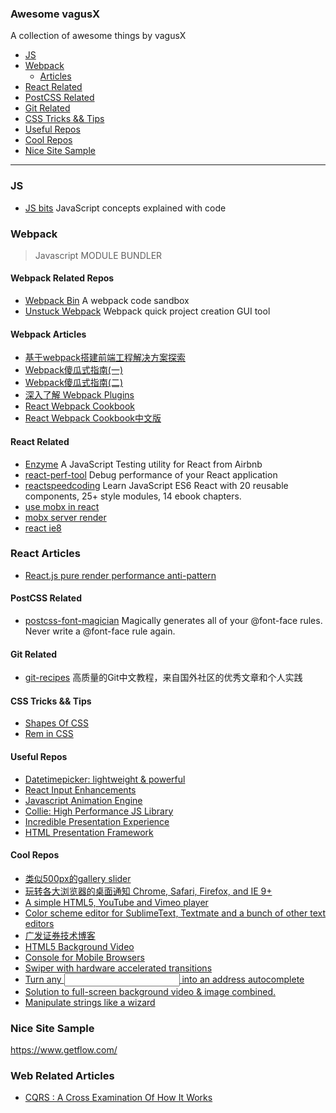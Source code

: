 ### **Awesome vagusX**

A collection of awesome things by vagusX

- [JS](#javascript)
- [Webpack](#webpack)
  - [Articles](#webpack-articles)
- [React Related](#react-related)
- [PostCSS Related](#postcss-related)
- [Git Related](#git-related)
- [CSS Tricks && Tips](#css-tricks-tips)
- [Useful Repos](#useful-repos)
- [Cool Repos](#cool-repos)
- [Nice Site Sample](#nice-site-sample)

----------
### JS
* [JS bits](https://github.com/vasanthk/js-bits) JavaScript concepts explained with code

### Webpack
> Javascript MODULE BUNDLER

#### Webpack Related Repos
* [Webpack Bin](http://www.webpackbin.com/EkBATOZRl) A webpack code sandbox
* [Unstuck Webpack](http://www.linuxenko.pro/unstuck-webpack) Webpack quick project creation GUI tool

#### Webpack Articles
* [基于webpack搭建前端工程解决方案探索](https://github.com/chemdemo/chemdemo.github.io/issues/10)
* [Webpack傻瓜式指南(一)](http://zhuanlan.zhihu.com/FrontendMagazine/20367175)
* [Webpack傻瓜式指南(二)](http://zhuanlan.zhihu.com/FrontendMagazine/20397902)
* [深入了解 Webpack Plugins](http://rhadow.github.io/2015/05/30/webpack-loaders-and-plugins/)
* [React Webpack Cookbook](https://christianalfoni.github.io/react-webpack-cookbook/)
* [React Webpack Cookbook中文版](https://fakefish.github.io/react-webpack-cookbook/)

#### React Related
* [Enzyme](http://airbnb.io/enzyme/) A JavaScript Testing utility for React from Airbnb
* [react-perf-tool](https://github.com/RamonGebben/react-perf-tool) Debug performance of your React application
* [reactspeedcoding](https://github.com/manavsehgal/reactspeedcoding) Learn JavaScript ES6 React with 20 reusable components, 25+ style modules, 14 ebook chapters.
* [use mobx in react](http://stackoverflow.com/questions/35850871/how-to-connect-state-to-props-with-mobx-js-observer-when-use-es6-class)
* [mobx server render](https://github.com/kuuup/mobx-ssr-example)
* [react ie8](https://github.com/xcatliu/react-ie8)

### React Articles
* [React.js pure render performance anti-pattern](https://medium.com/@esamatti/react-js-pure-render-performance-anti-pattern-fb88c101332f#.q1q44txnb)

#### PostCSS Related
* [postcss-font-magician](https://github.com/jonathantneal/postcss-font-magician) Magically generates all of your @font-face rules. Never write a @font-face rule again.

#### Git Related
* [git-recipes](https://github.com/geeeeeeeeek/git-recipes/wiki) 高质量的Git中文教程，来自国外社区的优秀文章和个人实践

#### CSS Tricks && Tips
* [Shapes Of CSS](https://css-tricks.com/examples/ShapesOfCSS/)
* [Rem in CSS](https://segmentfault.com/a/1190000003690140)

#### Useful Repos
* [Datetimepicker: lightweight & powerful](https://chmln.github.io/flatpickr)
* [React Input Enhancements](https://github.com/alexkuz/react-input-enhancements)
* [Javascript Animation Engine](https://github.com/juliangarnier/anime)
* [Collie: High Performance JS Library](http://jindo.dev.naver.com/collie/index.html#about)
* [Incredible Presentation Experience](https://github.com/impress/impress.js)
* [HTML Presentation Framework](https://github.com/hakimel/reveal.js)

#### Cool Repos
* [类似500px的gallery slider](https://github.com/dimsemenov/PhotoSwipe)
* [玩转各大浏览器的桌面通知 Chrome, Safari, Firefox, and IE 9+](https://github.com/Nickersoft/push.js)
* [A simple HTML5, YouTube and Vimeo player](https://github.com/Selz/plyr)
* [Color scheme editor for SublimeText, Textmate and a bunch of other text editors](https://github.com/aziz/tmTheme-Editor)
* [广发证券技术博客](https://github.com/gf-rd/blog/issues)
* [HTML5 Background Video](https://github.com/rishabhp/bideo.js)
* [Console for Mobile Browsers](https://github.com/liriliri/eruda)
* [Swiper with hardware accelerated transitions](https://github.com/nolimits4web/swiper/)
* [Turn any <input> into an address autocomplete](https://github.com/algolia/places/)
* [Solution to full-screen background video & image combined.](https://github.com/dvLden/Vidage)
* [Manipulate strings like a wizard](https://github.com/Rich-Harris/magic-string)

### Nice Site Sample
https://www.getflow.com/

### Web Related Articles
* [CQRS : A Cross Examination Of How It Works](http://www.codeproject.com/Articles/991648/CQRS-A-Cross-Examination-Of-How-It-Works)

